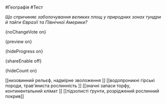 #Географія #Тест

*Що спричиняє заболочування великих площ у природних зонах тундри й тайги Євразії та Північної Америки?*

{noChangeVote on}

{preview on}

{hideProgress on}

{shareEnable off}

{hideCount on}

[[низовинний рельєф, надмірне зволоження ]]
[[водопроникні гірські породи, трав'яниста рослинність ]]
[[значні запаси торфу, континентальний клімат ]]
[[підзолисті ґрунти, розріджений рослинний покрив]]
